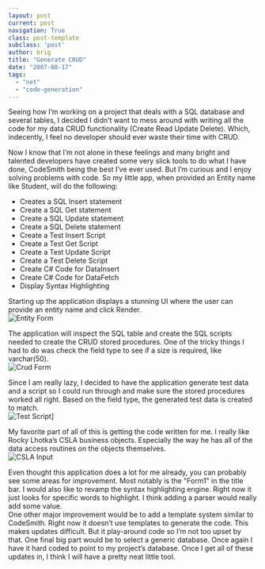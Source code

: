 ```yaml
---
layout: post
current: post
navigation: True
class: post-template
subclass: 'post'
author: brig
title: "Generate CRUD"
date: "2007-08-17"
tags: 
  - "net"
  - "code-generation"
---
```


Seeing how I’m working on a project that deals with a SQL database and several tables, I decided I didn’t want to mess around with writing all the code for my data CRUD functionality (Create Read Update Delete). Which, indecently, I feel no developer should ever waste their time with CRUD.  

Now I know that I’m not alone in these feelings and many bright and talented developers have created some very slick tools to do what I have done, CodeSmith being the best I’ve ever used. But I’m curious and I enjoy solving problems with code. So my little app, when provided an Entity name like Student, will do the following:  

- Creates a SQL Insert statement
- Create a SQL Get statement
- Create a SQL Update statement
- Create a SQL Delete statement
- Create a Test Insert Script
- Create a Test Get Script
- Create a Test Update Script
- Create a Test Delete Script
- Create C# Code for DataInsert
- Create C# Code for DataFetch
- Display Syntax Highlighting

  
Starting up the application displays a stunning UI where the user can provide an entity name and click Render.  
![Entity Form](/assets/images/CropperCapture%5B12%5D.png)

The application will inspect the SQL table and create the SQL scripts needed to create the CRUD stored procedures. One of the tricky things I had to do was check the field type to see if a size is required, like varchar(50).  
![Crud Form](/assets/images/CropperCapture%5B13%5D.png)

Since I am really lazy, I decided to have the application generate test data and a script so I could run through and make sure the stored procedures worked all right. Based on the field type, the generated test data is created to match.  
![Test Script](/assets/images/CropperCapture%5B14%5D.png)]

My favorite part of all of this is getting the code written for me. I really like Rocky Lhotka’s CSLA business objects. Especially the way he has all of the data access routines on the objects themselves.  
![CSLA Input](/assets/images/CropperCapture%5B15%5D.png)

Even thought this application does a lot for me already, you can probably see some areas for improvement. Most notably is the "Form1" in the title bar. I would also like to revamp the syntax highlighting engine. Right now it just looks for specific words to highlight. I think adding a parser would really add some value.  
One other major improvement would be to add a template system similar to CodeSmith. Right now it doesn’t use templates to generate the code. This makes updates difficult. But it play-around code so I’m not too upset by that. One final big part would be to select a generic database. Once again I have it hard coded to point to my project’s database. Once I get all of these updates in, I think I will have a pretty neat little tool.
